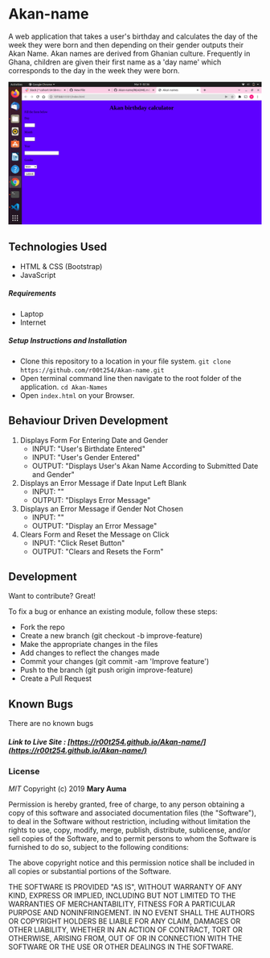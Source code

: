 # Akan-name

A web application that takes a user's birthday and calculates the day of the week they were born and then depending on their gender outputs their Akan Name. Akan names are derived from Ghanian culture. Frequently in Ghana, children are given their first name as a 'day name' which corresponds to the day in the week they were born. 

![home.png](https://raw.githubusercontent.com/r00t254/Akan-name/master/image/home.png)

## Technologies Used

- HTML & CSS (Bootstrap)
- JavaScript 


##### Requirements

- Laptop 
- Internet

##### Setup Instructions and Installation

- Clone this repository to a location in your file system. `git clone https://github.com/r00t254/Akan-name.git`
- Open terminal command line then navigate to the root folder of the application. `cd Akan-Names`
- Open `index.html` on your Browser.


## Behaviour Driven Development

1. Displays Form For Entering Date and Gender
   - INPUT: "User's Birthdate Entered"
   - INPUT: "User's Gender Entered"
   - OUTPUT: "Displays User's Akan Name According to Submitted Date and Gender"
2. Displays an Error Message if Date Input Left Blank
   - INPUT: ""
   - OUTPUT: "Displays Error Message"
3. Displays an Error Message if Gender Not Chosen
   - INPUT: "" 
   - OUTPUT: "Display an Error Message" 
4. Clears Form and Reset the Message on Click
   - INPUT: "Click Reset Button" 
   - OUTPUT: "Clears and Resets the Form"

## Development

Want to contribute? Great!

To fix a bug or enhance an existing module, follow these steps:
- Fork the repo
- Create a new branch (git checkout -b improve-feature)
- Make the appropriate changes in the files
- Add changes to reflect the changes made
- Commit your changes (git commit -am 'Improve feature')
- Push to the branch (git push origin improve-feature)
- Create a Pull Request


## Known Bugs
There are no known bugs


##### Link to Live Site : [https://r00t254.github.io/Akan-name/](https://r00t254.github.io/Akan-name/)

### License

*MIT*
Copyright (c) 2019 **Mary Auma**

Permission is hereby granted, free of charge, to any person obtaining a copy of this software and associated documentation files (the "Software"), to deal in the Software without restriction, including without limitation the rights to use, copy, modify, merge, publish, distribute, sublicense, and/or sell copies of the Software, and to permit persons to whom the Software is furnished to do so, subject to the following conditions:

The above copyright notice and this permission notice shall be included in all copies or substantial portions of the Software.

THE SOFTWARE IS PROVIDED "AS IS", WITHOUT WARRANTY OF ANY KIND, EXPRESS OR IMPLIED, INCLUDING BUT NOT LIMITED TO THE WARRANTIES OF MERCHANTABILITY, FITNESS FOR A PARTICULAR PURPOSE AND NONINFRINGEMENT. IN NO EVENT SHALL THE AUTHORS OR COPYRIGHT HOLDERS BE LIABLE FOR ANY CLAIM, DAMAGES OR OTHER LIABILITY, WHETHER IN AN ACTION OF CONTRACT, TORT OR OTHERWISE, ARISING FROM, OUT OF OR IN CONNECTION WITH THE SOFTWARE OR THE USE OR OTHER DEALINGS IN THE SOFTWARE.
